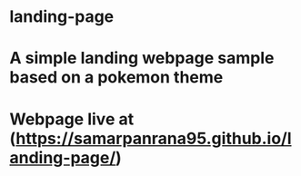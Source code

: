 # landing-page

# A simple landing webpage sample based on a pokemon theme 

# Webpage live at (https://samarpanrana95.github.io/landing-page/)